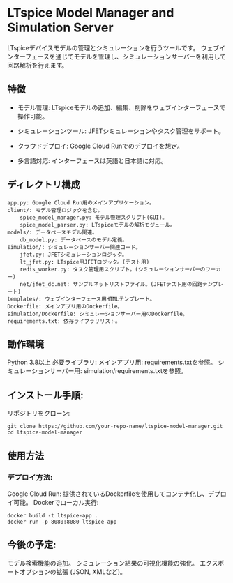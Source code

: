 

# LTspice Model Manager and Simulation Server

LTspiceデバイスモデルの管理とシミュレーションを行うツールです。
ウェブインターフェースを通じてモデルを管理し、シミュレーションサーバーを利用して回路解析を行えます。

## 特徴

* モデル管理: LTspiceモデルの追加、編集、削除をウェブインターフェースで操作可能。

* シミュレーションツール: JFETシミュレーションやタスク管理をサポート。

* クラウドデプロイ: Google Cloud Runでのデプロイを想定。

* 多言語対応: インターフェースは英語と日本語に対応。

## ディレクトリ構成

    app.py: Google Cloud Run用のメインアプリケーション。
    client/: モデル管理ロジックを含む。
        spice_model_manager.py: モデル管理スクリプト(GUI)。
        spice_model_parser.py: LTspiceモデルの解析モジュール。
    models/: データベースモデル関連。
        db_model.py: データベースのモデル定義。
    simulation/: シミュレーションサーバー関連コード。
        jfet.py: JFETシミュレーションロジック。
        lt_jfet.py: LTspice用JFETロジック。(テスト用)
        redis_worker.py: タスク管理用スクリプト。(シミュレーションサーバーのワーカー)
        net/jfet_dc.net: サンプルネットリストファイル。(JFETテスト用の回路テンプレート)
    templates/: ウェブインターフェース用HTMLテンプレート。
    Dockerfile: メインアプリ用のDockerfile。
    simulation/Dockerfile: シミュレーションサーバー用のDockerfile。
    requirements.txt: 依存ライブラリリスト。

## 動作環境

Python 3.8以上
必要ライブラリ:
    メインアプリ用: requirements.txtを参照。
    シミュレーションサーバー用: simulation/requirements.txtを参照。

## インストール手順:

リポジトリをクローン: 


    git clone https://github.com/your-repo-name/ltspice-model-manager.git
    cd ltspice-model-manager


## 使用方法

### デプロイ方法:

Google Cloud Run: 提供されているDockerfileを使用してコンテナ化し、デプロイ可能。
Dockerでローカル実行:

    docker build -t ltspice-app .
    docker run -p 8080:8080 ltspice-app

## 今後の予定:

モデル検索機能の追加。
シミュレーション結果の可視化機能の強化。
エクスポートオプションの拡張 (JSON, XMLなど)。